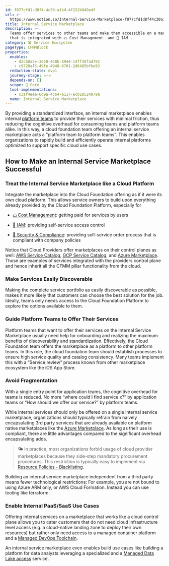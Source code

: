 ```yaml
---
id: f077cfd1-d8f4-4c30-a1bd-4f252b840e4f
url: >-
  https://www.notion.so/Internal-Service-Marketplace-f077cfd1d8f44c30a1bd4f252b840e4f
title: Internal Service Marketplace
description: >-
  Teams offer services to other teams and make them accessible on a marketplace
  that is integrated with 💵 Cost Management  and 🔐 IAM .
category: 🛠 Service Ecosystem
pageType: CFMMBlock
properties:
  enables:
    - d2cb8a5e-3e28-448b-8944-14ff38fad792
    - c9728af5-49fe-4948-8701-2d6485bfbe93
  redaction-state: mvp1
  journey-stage: ⭐️⭐️⭐️
  depends-on: []
  scope: 🏢 Core
  tool-implementations:
    - c3af4eea-6d9a-4c64-a117-ec018524979a
  name: Internal Service Marketplace
---
```


By providing a standardized interface, an internal marketplace enables internal [platform teams](https://teamtopologies.com/key-concepts) to provide their services with minimal friction, thus reducing the cognitive overhead for consuming teams and platform teams alike. In this way, a cloud foundation team offering an internal service marketplace acts a “platform team to platform teams”. This enables organizations to rapidly build and efficiently operate internal platforms optimized to support specific cloud use cases. 

## How to Make an Internal Service Marketplace Successful

### Treat the Internal Service Marketplace like a Cloud Platform

Integrate the marketplace into the Cloud Foundation offering as if it were its own cloud platform. This allows service owners to build upon everything already provided by the Cloud Foundation Platform, especially for

- [💵 Cost Management](../cost-management/readme.md): getting paid for services by users

- [🔐 IAM](../iam/readme.md): providing self-service access control

- [🔖 Security & Compliance](../security-and-compliance/readme.md): providing self-service order process that is compliant with company policies

Notice that Cloud Providers offer marketplaces on their control planes as well: [AWS Service Catalog](https://aws.amazon.com/servicecatalog/), [GCP Service Catalog](https://cloud.google.com/service-catalog), and [Azure Marketplace](https://azuremarketplace.microsoft.com). Those are examples of services integrated with the providers control plane and hence inherit all the CFMM pillar functionality from the cloud.

### Make Services Easily Discoverable

Making the complete service portfolio as easily discoverable as possible, makes it more likely that customers can choose the best solution for the job. Ideally, teams only needs access to the Cloud Foundation Platform to explore the options available to them.

### Guide Platform Teams to Offer Their Services

Platform teams that want to offer their services on the Internal Service Marketplace usually need help for onboarding and realizing the maximum benefits of discoverability and standardization. Effectively, the Cloud Foundation team offers the marketplace as a platform to other platform teams. In this role, the cloud foundation team should establish processes to ensure high service quality and catalog consistency. Many teams implement this with a “Service review” process known from other marketplace ecosystem like the iOS App Store.

### Avoid Fragmentation

With a single entry point for application teams, the cognitive overhead for teams is reduced. No more “where could I find service x?” by application teams or “How should we offer our service?” by platform teams. 

While internal services should only be offered on a single internal service marketplace, organizations should typically refrain from naively encapsulating 3rd party services that are already available on platform native marketplaces like the [Azure Marketplace](https://azuremarketplace.microsoft.com/). As long as their use  is compliant, there are little advantages compared to the significant overhead encapsulating adds. 

> **🌤️** In practice, most organizations forbid usage of cloud provider marketplaces because they side-step mandatory procurement procedures. This restriction is typically easy to implement via [Resource Policies - Blacklisting](../security-and-compliance/resource-policies-blacklisting.md).

Building an internal service marketplace independent from a third party means fewer technological restrictions: For example, you are not bound to using Azure ARM only, or AWS Cloud Formation. Instead you can use tooling like terraform.

### Enable Internal PaaS/SaaS Use Cases

Offering internal services on a marketplace that works like a cloud control plane allows you to cater customers that do not need cloud infrastructure level access (e.g. a cloud-native landing zone to deploy their own resources) but rather only need access to a managed container platform and a [Managed DevOps Toolchain](./managed-devops-toolchain.md). 

An internal service marketplace even enables build use cases like building a platform for data analysts leveraging a specialized and a [Managed Data Lake access](./managed-data-lake-access.md) service.

